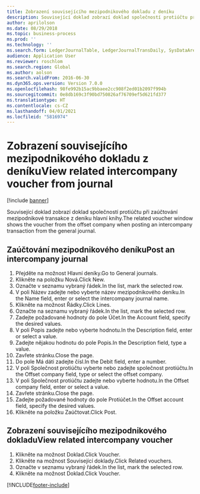 ```yaml
---
title: Zobrazení souvisejícího mezipodnikového dokladu z deníku
description: Související doklad zobrazí doklad společností protiúčtu při zaúčtování mezipodnikové transakce z deníku hlavní knihy.
author: aprilolson
ms.date: 08/29/2018
ms.topic: business-process
ms.prod: ''
ms.technology: ''
ms.search.form: LedgerJournalTable, LedgerJournalTransDaily, SysDataAreaSelectLookup, LedgerTransVoucher, LedgerTransRelatedVouchers
audience: Application User
ms.reviewer: roschlom
ms.search.region: Global
ms.author: aolson
ms.search.validFrom: 2016-06-30
ms.dyn365.ops.version: Version 7.0.0
ms.openlocfilehash: 98fe992b15ac9bbaee2cc908f2ed01b2097f994b
ms.sourcegitcommit: 0e8db169c3f90bd750826af76709ef5d621fd377
ms.translationtype: HT
ms.contentlocale: cs-CZ
ms.lasthandoff: 04/01/2021
ms.locfileid: "5816974"
---
```

# <a name="view-related-intercompany-voucher-from-journal"></a><span data-ttu-id="b06d3-103">Zobrazení souvisejícího mezipodnikového dokladu z deníku</span><span class="sxs-lookup"><span data-stu-id="b06d3-103">View related intercompany voucher from journal</span></span>

[!include [banner](../../includes/banner.md)]

<span data-ttu-id="b06d3-104">Související doklad zobrazí doklad společností protiúčtu při zaúčtování mezipodnikové transakce z deníku hlavní knihy.</span><span class="sxs-lookup"><span data-stu-id="b06d3-104">The related voucher window shows the voucher from the offset company when posting an intercompany transaction from the general journal.</span></span>


## <a name="post-an-intercompany-journal"></a><span data-ttu-id="b06d3-105">Zaúčtování mezipodnikového deníku</span><span class="sxs-lookup"><span data-stu-id="b06d3-105">Post an intercompany journal</span></span>
1. <span data-ttu-id="b06d3-106">Přejděte na možnost Hlavní deníky.</span><span class="sxs-lookup"><span data-stu-id="b06d3-106">Go to General journals.</span></span>
2. <span data-ttu-id="b06d3-107">Klikněte na položku Nová.</span><span class="sxs-lookup"><span data-stu-id="b06d3-107">Click New.</span></span>
3. <span data-ttu-id="b06d3-108">Označte v seznamu vybraný řádek.</span><span class="sxs-lookup"><span data-stu-id="b06d3-108">In the list, mark the selected row.</span></span>
4. <span data-ttu-id="b06d3-109">V poli Název zadejte nebo vyberte název mezipodnikového deníku.</span><span class="sxs-lookup"><span data-stu-id="b06d3-109">In the Name field, enter or select the intercompany journal name.</span></span>
5. <span data-ttu-id="b06d3-110">Klikněte na možnost Řádky.</span><span class="sxs-lookup"><span data-stu-id="b06d3-110">Click Lines.</span></span>
6. <span data-ttu-id="b06d3-111">Označte na seznamu vybraný řádek.</span><span class="sxs-lookup"><span data-stu-id="b06d3-111">In the list, mark the selected row.</span></span>
7. <span data-ttu-id="b06d3-112">Zadejte požadované hodnoty do pole Účet.</span><span class="sxs-lookup"><span data-stu-id="b06d3-112">In the Account field, specify the desired values.</span></span>
8. <span data-ttu-id="b06d3-113">V poli Popis zadejte nebo vyberte hodnotu.</span><span class="sxs-lookup"><span data-stu-id="b06d3-113">In the Description field, enter or select a value.</span></span>
9. <span data-ttu-id="b06d3-114">Zadejte nějakou hodnotu do pole Popis.</span><span class="sxs-lookup"><span data-stu-id="b06d3-114">In the Description field, type a value.</span></span>
10. <span data-ttu-id="b06d3-115">Zavřete stránku.</span><span class="sxs-lookup"><span data-stu-id="b06d3-115">Close the page.</span></span>
11. <span data-ttu-id="b06d3-116">Do pole Má dáti zadejte čísl.</span><span class="sxs-lookup"><span data-stu-id="b06d3-116">In the Debit field, enter a number.</span></span>
12. <span data-ttu-id="b06d3-117">V poli Společnost protiúčtu vyberte nebo zadejte společnost protiúčtu.</span><span class="sxs-lookup"><span data-stu-id="b06d3-117">In the Offset company field, type or select the offset company.</span></span>
13. <span data-ttu-id="b06d3-118">V poli Společnost protiúčtu zadejte nebo vyberte hodnotu.</span><span class="sxs-lookup"><span data-stu-id="b06d3-118">In the Offset company field, enter or select a value.</span></span>
14. <span data-ttu-id="b06d3-119">Zavřete stránku.</span><span class="sxs-lookup"><span data-stu-id="b06d3-119">Close the page.</span></span>
15. <span data-ttu-id="b06d3-120">Zadejte požadované hodnoty do pole Protiúčet.</span><span class="sxs-lookup"><span data-stu-id="b06d3-120">In the Offset account field, specify the desired values.</span></span>
16. <span data-ttu-id="b06d3-121">Klikněte na položku Zaúčtovat.</span><span class="sxs-lookup"><span data-stu-id="b06d3-121">Click Post.</span></span>

## <a name="view-related-intercompany-voucher"></a><span data-ttu-id="b06d3-122">Zobrazení souvisejícího mezipodnikového dokladu</span><span class="sxs-lookup"><span data-stu-id="b06d3-122">View related intercompany voucher</span></span>
1. <span data-ttu-id="b06d3-123">Klikněte na možnost Doklad.</span><span class="sxs-lookup"><span data-stu-id="b06d3-123">Click Voucher.</span></span>
2. <span data-ttu-id="b06d3-124">Klikněte na možnost Související doklady.</span><span class="sxs-lookup"><span data-stu-id="b06d3-124">Click Related vouchers.</span></span>
3. <span data-ttu-id="b06d3-125">Označte v seznamu vybraný řádek.</span><span class="sxs-lookup"><span data-stu-id="b06d3-125">In the list, mark the selected row.</span></span>
4. <span data-ttu-id="b06d3-126">Klikněte na možnost Doklad.</span><span class="sxs-lookup"><span data-stu-id="b06d3-126">Click Voucher.</span></span>



[!INCLUDE[footer-include](../../../includes/footer-banner.md)]